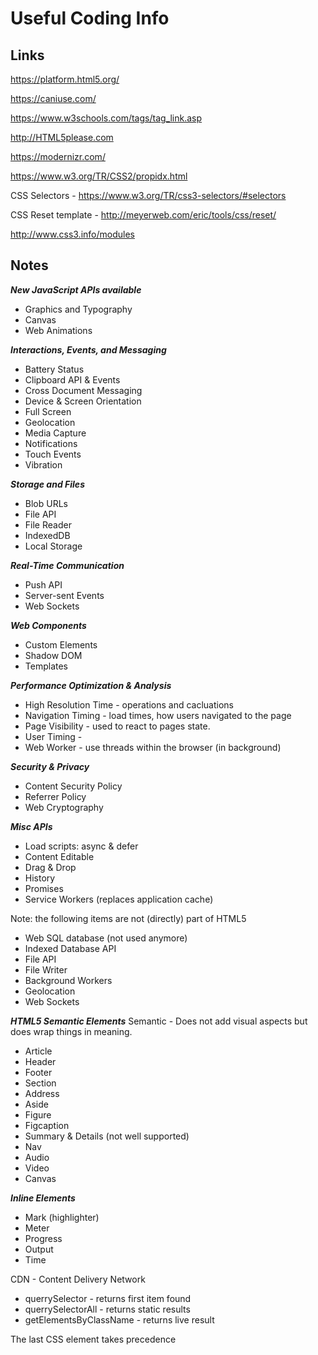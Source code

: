 # Useful Coding Info

## Links

https://platform.html5.org/

https://caniuse.com/

https://www.w3schools.com/tags/tag_link.asp

http://HTML5please.com

https://modernizr.com/

https://www.w3.org/TR/CSS2/propidx.html

CSS Selectors - https://www.w3.org/TR/css3-selectors/#selectors 

CSS Reset template - http://meyerweb.com/eric/tools/css/reset/

http://www.css3.info/modules 

## Notes
 
***New JavaScript APIs available*** 
* Graphics and Typography 
* Canvas 
* Web Animations 
 
***Interactions, Events, and Messaging*** 
* Battery Status 
* Clipboard API & Events 
* Cross Document Messaging 
* Device & Screen Orientation 
* Full Screen 
* Geolocation 
* Media Capture 
* Notifications 
* Touch Events 
* Vibration 
 
***Storage and Files*** 
* Blob URLs 
* File API 
* File Reader 
* IndexedDB 
* Local Storage 
 
***Real-Time Communication*** 
* Push API 
* Server-sent Events 
* Web Sockets 
 
***Web Components*** 
* Custom Elements 
* Shadow DOM  
* Templates 
 
***Performance Optimization & Analysis*** 
* High Resolution Time - operations and cacluations 
* Navigation Timing - load times, how users navigated to the page 
* Page Visibility - used to react to pages state.  
* User Timing -  
* Web Worker - use threads within the browser (in background) 
 
***Security & Privacy*** 
* Content Security Policy 
* Referrer Policy 
* Web Cryptography 
 
***Misc APIs*** 
* Load scripts: async & defer 
* Content Editable 
* Drag & Drop 
* History 
* Promises 
* Service Workers (replaces application cache) 
 
Note: the following items are not (directly) part of HTML5 
* Web SQL database (not used anymore) 
* Indexed Database API 
* File API 
* File Writer 
* Background Workers 
* Geolocation 
* Web Sockets 
 
***HTML5 Semantic Elements*** 
Semantic - Does not add visual aspects but does wrap things in meaning. 
 
* Article 
* Header 
* Footer 
* Section 
* Address 
* Aside 
* Figure 
* Figcaption 
* Summary & Details (not well supported) 
* Nav 
* Audio 
* Video 
* Canvas 
 
***Inline Elements*** 
* Mark (highlighter) 
* Meter 
* Progress 
* Output 
* Time 
 
CDN - Content Delivery Network 
 
*  querrySelector - returns first item found 
*  querrySelectorAll - returns static results 
*  getElementsByClassName - returns live result 
 
The last CSS element takes precedence  
